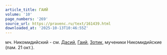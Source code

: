 ```yaml
---
article_title: ГАИЙ
volume: '10'
page_numbers: '269'
source_url: https://pravenc.ru/text/161439.html
downloaded_at: '2025-10-13T10:46:55Z'
---
```


мч. Никомидийский - см. [Дасий](https://pravenc.ru/text/Дасий.html), [Гаий](https://pravenc.ru/text/Гаий.html), [Зотик](https://pravenc.ru/text/Зотик.html), мученики Никомидийские (пам. 21 окт.).
